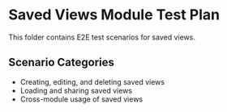 # Saved Views Module Test Plan

This folder contains E2E test scenarios for saved views.

## Scenario Categories

- Creating, editing, and deleting saved views
- Loading and sharing saved views
- Cross-module usage of saved views

